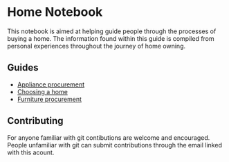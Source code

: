 # Home Notebook

This notebook is aimed at helping guide people through the processes of buying a home. The information found within this guide is compiled from personal experiences throughout the journey of home owning.

## Guides
* [Appliance procurement](<appliance-procurement.md>)
* [Choosing a home](<choosing-a-home.md>)
* [Furniture procurement](<furniture-procurement.md>)

## Contributing
For anyone familiar with git contibutions are welcome and encouraged. People unfamiliar with git can submit contributions through the email linked with this acount.